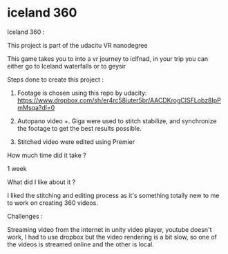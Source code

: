 # iceland 360

Iceland 360 :

This project is part of the udacitu VR nanodegree 

This game takes you to into a vr journey to iclfnad, in your trip you can either go to Iceland waterfalls or to geysir

Steps done to create this project :

1. Footage is chosen using this repo by udacity: https://www.dropbox.com/sh/er4rc58iuter5br/AACDKrogCISFLobz8IpPmMsqa?dl=0

2. Autopano video +. Giga were used to stitch stabilize, and synchronize the footage to get the best results possible.

2. Stitched video were edited using Premier

How much time did it take ? 

1 week 

What did I like about it ? 

I liked the stitching and editing process as it's something totally new to me to work on creating 360 videos. 

Challenges :

Streaming video from the internet in unity video player, youtube doesn't work, I had to use dropbox but the video rendering is a bit slow, so one of the videos is streamed online and the other is local. 
